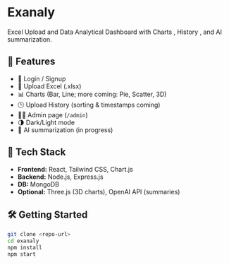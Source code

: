 # Exanaly
Excel Upload and Data Analytical Dashboard with Charts , History , and AI summarization. 
## 🚀 Features
- 🔐 Login / Signup
- 📂 Upload Excel (.xlsx)
- 📊 Charts (Bar, Line; more coming: Pie, Scatter, 3D)
- 🕒 Upload History (sorting & timestamps coming)
- 👨‍💼 Admin page (`/admin`)
- 🌗 Dark/Light mode
- 🤖 AI summarization (in progress)

## 🧱 Tech Stack
- **Frontend:** React, Tailwind CSS, Chart.js
- **Backend:** Node.js, Express.js
- **DB:** MongoDB
- **Optional:** Three.js (3D charts), OpenAI API (summaries)

## 🛠️ Getting Started
```bash
git clone <repo-url>
cd exanaly
npm install
npm start



